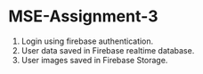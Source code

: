 # MSE-Assignment-3
1. Login using firebase authentication.
2. User data saved in Firebase realtime database.
3. User images saved in Firebase Storage.
